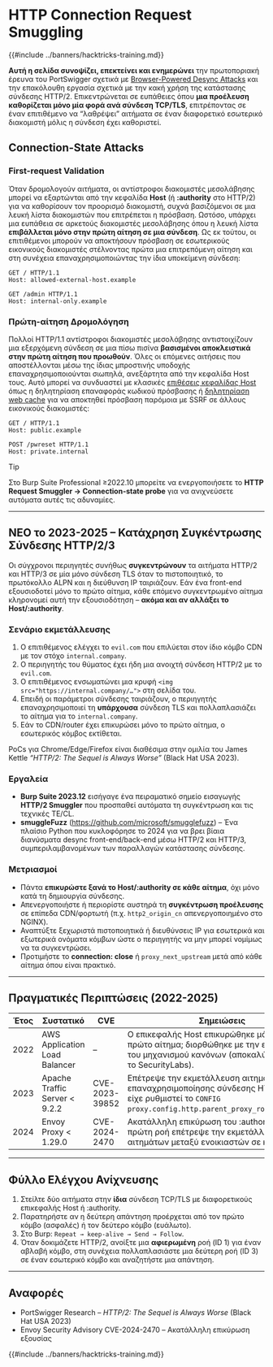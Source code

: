 # HTTP Connection Request Smuggling

{{#include ../banners/hacktricks-training.md}}

**Αυτή η σελίδα συνοψίζει, επεκτείνει και ενημερώνει** την πρωτοποριακή έρευνα του PortSwigger σχετικά με [Browser-Powered Desync Attacks](https://portswigger.net/research/browser-powered-desync-attacks) και την επακόλουθη εργασία σχετικά με την κακή χρήση της κατάστασης σύνδεσης HTTP/2. Επικεντρώνεται σε ευπάθειες όπου **μια προέλευση καθορίζεται μόνο μία φορά ανά σύνδεση TCP/TLS**, επιτρέποντας σε έναν επιτιθέμενο να “λαθρέψει” αιτήματα σε έναν διαφορετικό εσωτερικό διακομιστή μόλις η σύνδεση έχει καθοριστεί.

## Connection-State Attacks <a href="#state" id="state"></a>

### First-request Validation

Όταν δρομολογούν αιτήματα, οι αντίστροφοι διακομιστές μεσολάβησης μπορεί να εξαρτώνται από την κεφαλίδα **Host** (ή **:authority** στο HTTP/2) για να καθορίσουν τον προορισμό διακομιστή, συχνά βασιζόμενοι σε μια λευκή λίστα διακομιστών που επιτρέπεται η πρόσβαση. Ωστόσο, υπάρχει μια ευπάθεια σε αρκετούς διακομιστές μεσολάβησης όπου η λευκή λίστα **επιβάλλεται μόνο στην πρώτη αίτηση σε μια σύνδεση**. Ως εκ τούτου, οι επιτιθέμενοι μπορούν να αποκτήσουν πρόσβαση σε εσωτερικούς εικονικούς διακομιστές στέλνοντας πρώτα μια επιτρεπόμενη αίτηση και στη συνέχεια επαναχρησιμοποιώντας την ίδια υποκείμενη σύνδεση:
```http
GET / HTTP/1.1
Host: allowed-external-host.example

GET /admin HTTP/1.1
Host: internal-only.example
```
### Πρώτη-αίτηση Δρομολόγηση

Πολλοί HTTP/1.1 αντίστροφοι διακομιστές μεσολάβησης αντιστοιχίζουν μια εξερχόμενη σύνδεση σε μια πίσω πισίνα **βασισμένοι αποκλειστικά στην πρώτη αίτηση που προωθούν**. Όλες οι επόμενες αιτήσεις που αποστέλλονται μέσω της ίδιας μπροστινής υποδοχής επαναχρησιμοποιούνται σιωπηλά, ανεξάρτητα από την κεφαλίδα Host τους. Αυτό μπορεί να συνδυαστεί με κλασικές [επιθέσεις κεφαλίδας Host](https://portswigger.net/web-security/host-header) όπως η δηλητηρίαση επαναφοράς κωδικού πρόσβασης ή [δηλητηρίαση web cache](https://portswigger.net/web-security/web-cache-poisoning) για να αποκτηθεί πρόσβαση παρόμοια με SSRF σε άλλους εικονικούς διακομιστές:
```http
GET / HTTP/1.1
Host: public.example

POST /pwreset HTTP/1.1
Host: private.internal
```
> [!TIP]
> Στο Burp Suite Professional ≥2022.10 μπορείτε να ενεργοποιήσετε το **HTTP Request Smuggler → Connection-state probe** για να ανιχνεύσετε αυτόματα αυτές τις αδυναμίες.

---

## ΝΕΟ το 2023-2025 – Κατάχρηση Συγκέντρωσης Σύνδεσης HTTP/2/3

Οι σύγχρονοι περιηγητές συνήθως **συγκεντρώνουν** τα αιτήματα HTTP/2 και HTTP/3 σε μία μόνο σύνδεση TLS όταν το πιστοποιητικό, το πρωτόκολλο ALPN και η διεύθυνση IP ταιριάζουν. Εάν ένα front-end εξουσιοδοτεί μόνο το πρώτο αίτημα, κάθε επόμενο συγκεντρωμένο αίτημα κληρονομεί αυτή την εξουσιοδότηση – **ακόμα και αν αλλάξει το Host/:authority**.

### Σενάριο εκμετάλλευσης
1. Ο επιτιθέμενος ελέγχει το `evil.com` που επιλύεται στον ίδιο κόμβο CDN με τον στόχο `internal.company`.
2. Ο περιηγητής του θύματος έχει ήδη μια ανοιχτή σύνδεση HTTP/2 με το `evil.com`.
3. Ο επιτιθέμενος ενσωματώνει μια κρυφή `<img src="https://internal.company/…">` στη σελίδα του.
4. Επειδή οι παράμετροι σύνδεσης ταιριάζουν, ο περιηγητής επαναχρησιμοποιεί τη **υπάρχουσα** σύνδεση TLS και πολλαπλασιάζει το αίτημα για το `internal.company`.
5. Εάν το CDN/router έχει επικυρώσει μόνο το πρώτο αίτημα, ο εσωτερικός κόμβος εκτίθεται.

PoCs για Chrome/Edge/Firefox είναι διαθέσιμα στην ομιλία του James Kettle *“HTTP/2: The Sequel is Always Worse”* (Black Hat USA 2023).

### Εργαλεία
* **Burp Suite 2023.12** εισήγαγε ένα πειραματικό σημείο εισαγωγής **HTTP/2 Smuggler** που προσπαθεί αυτόματα τη συγκέντρωση και τις τεχνικές TE/CL.
* **smuggleFuzz** (https://github.com/microsoft/smugglefuzz) – Ένα πλαίσιο Python που κυκλοφόρησε το 2024 για να βρει βίαια διανύσματα desync front-end/back-end μέσω HTTP/2 και HTTP/3, συμπεριλαμβανομένων των παραλλαγών κατάστασης σύνδεσης.

### Μετριασμοί
* Πάντα **επικυρώστε ξανά το Host/:authority σε κάθε αίτημα**, όχι μόνο κατά τη δημιουργία σύνδεσης.
* Απενεργοποιήστε ή περιορίστε αυστηρά τη **συγκέντρωση προέλευσης** σε επίπεδα CDN/φορτωτή (π.χ. `http2_origin_cn` απενεργοποιημένο στο NGINX).
* Αναπτύξτε ξεχωριστά πιστοποιητικά ή διευθύνσεις IP για εσωτερικά και εξωτερικά ονόματα κόμβων ώστε ο περιηγητής να μην μπορεί νομίμως να τα συγκεντρώσει.
* Προτιμήστε το **connection: close** ή `proxy_next_upstream` μετά από κάθε αίτημα όπου είναι πρακτικό.

---

## Πραγματικές Περιπτώσεις (2022-2025)

| Έτος | Συστατικό | CVE | Σημειώσεις |
|------|-----------|-----|-------|
| 2022 | AWS Application Load Balancer | – | Ο επικεφαλής Host επικυρώθηκε μόνο στο πρώτο αίτημα; διορθώθηκε με την επιδιόρθωση του μηχανισμού κανόνων (αποκαλύφθηκε από το SecurityLabs). |
| 2023 | Apache Traffic Server < 9.2.2 | CVE-2023-39852 | Επέτρεψε την εκμετάλλευση αιτημάτων μέσω επαναχρησιμοποίησης σύνδεσης HTTP/2 όταν είχε ρυθμιστεί το `CONFIG proxy.config.http.parent_proxy_routing_enable`. |
| 2024 | Envoy Proxy < 1.29.0 | CVE-2024-2470 | Ακατάλληλη επικύρωση του :authority μετά την πρώτη ροή επέτρεψε την εκμετάλλευση αιτημάτων μεταξύ ενοικιαστών σε κοινά δίκτυα. |

---

## Φύλλο Ελέγχου Ανίχνευσης

1. Στείλτε δύο αιτήματα στην **ίδια** σύνδεση TCP/TLS με διαφορετικούς επικεφαλής Host ή :authority.
2. Παρατηρήστε αν η δεύτερη απάντηση προέρχεται από τον πρώτο κόμβο (ασφαλές) ή τον δεύτερο κόμβο (ευάλωτο).
3. Στο Burp: `Repeat → keep-alive → Send → Follow`.
4. Όταν δοκιμάζετε HTTP/2, ανοίξτε μια **αφιερωμένη** ροή (ID 1) για έναν αβλαβή κόμβο, στη συνέχεια πολλαπλασιάστε μια δεύτερη ροή (ID 3) σε έναν εσωτερικό κόμβο και αναζητήστε μια απάντηση.

---

## Αναφορές

* PortSwigger Research – *HTTP/2: The Sequel is Always Worse* (Black Hat USA 2023)
* Envoy Security Advisory CVE-2024-2470 – Ακατάλληλη επικύρωση εξουσίας

{{#include ../banners/hacktricks-training.md}}
